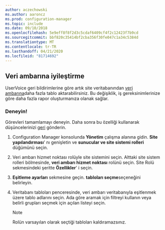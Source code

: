 ```yaml
---
author: aczechowski
ms.author: aaroncz
ms.prod: configuration-manager
ms.topic: include
ms.date: 09/10/2018
ms.openlocfilehash: 5e9eff8f8f2d3c5cdaf6409cf4f2c12423f7b9cd
ms.sourcegitcommit: bbf820c35414bf2cba356f30fe047c1a34c5384d
ms.translationtype: MT
ms.contentlocale: tr-TR
ms.lasthandoff: 04/21/2020
ms.locfileid: "81714692"
---
```

## <a name="improvement-to-data-warehouse"></a><a name="bkmk_dataw"></a>Veri ambarına iyileştirme
<!--1358870--> 

UserVoice geri bildirimlerine göre artık site veritabanından [veri ambarına](../../servers/manage/data-warehouse.md)daha fazla tablo aktarabilirsiniz. Bu değişiklik, iş gereksinimlerinize göre daha fazla rapor oluşturmanıza olanak sağlar.

### <a name="try-it-out"></a>Deneyin!

Görevleri tamamlamayı deneyin. Daha sonra bu özelliği kullanarak düşüncelerinizi [geri](../../understand/find-help.md#product-feedback) gönderin.

1. Configuration Manager konsolunda **Yönetim** çalışma alanına gidin. **Site yapılandırması**' nı genişletin ve **sunucular ve site sistemi rolleri** düğümünü seçin.  

2. Veri ambarı hizmet noktası rolüyle site sistemini seçin. Alttaki site sistem rolleri bölmesinde, **veri ambarı hizmet noktası** rolünü seçin. Site Rolü sekmesindeki şeritte **Özellikler**' i seçin.  

3. **Eşitleme ayarları** sekmesine geçin. **tabloları seçme**seçeneğini belirleyin.  

4. Veritabanı tabloları penceresinde, veri ambarı veritabanıyla eşitlenmek üzere tablo adlarını seçin. Ada göre aramak için filtreyi kullanın veya belirli grupları seçmek için açılan listeyi seçin.  

    > [!Note]  
    > Rolün varsayılan olarak seçtiği tabloları kaldıramazsınız.  


